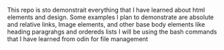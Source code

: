 This repo is sto demonstrait everything that I have learned about html elements and design.
Some examples I plan to demonstrate are absolute and relative links, Image elements, and other base body elements like heading paragrahgs and ordereds lists
I will  be using  the bash commands that I have learned from odin for file management